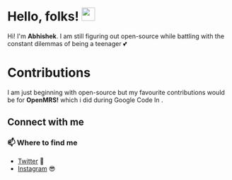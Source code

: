 
# Hello, folks! <img src="https://raw.githubusercontent.com/MartinHeinz/MartinHeinz/master/wave.gif" width="30px">
Hi! I'm **Abhishek**. I am still figuring out open-source while battling with the constant dilemmas of being a teenager 💕

# Contributions

I am just beginning with open-source but my favourite contributions would be for **OpenMRS!** which i did during Google Code In .

## Connect with me



### 📫 Where to find me

- [Twitter](https://twitter.com/dyxinng) 🐤
- [Instagram](https://www.instagram.com/abhiishhekkk/) 😎
